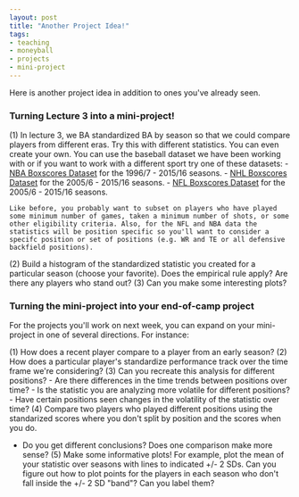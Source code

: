 ```yaml
---
layout: post
title: "Another Project Idea!"
tags:
- teaching
- moneyball
- projects
- mini-project
---
```


Here is another project idea in addition to ones you've already seen.

### Turning Lecture 3 into a mini-project!

(1) In lecture 3, we BA standardized BA by season so that we could compare players from different eras. Try this with different statistics. You can even create your own. You can use the baseball dataset we have been working with or if you want to work with a different sport try one of these datasets:
    - [NBA Boxscores Dataset](../../../assets/moneyball/nba_boxscore_with_position.csv) for the 1996/7 - 2015/16 seasons.
    - [NHL Boxscores Dataset](../../../assets/moneyball/nhl_boxscores.csv) for the 2005/6 - 2015/16 seasons.
    - [NFL Boxscores Dataset](../../../assets/moneyball/nfl_boxscores.csv) for the 2005/6 - 2015/16 seasons.
    
    Like before, you probably want to subset on players who have played some minimum number of games, taken a minimum number of shots, or some other eligibility criteria. Also, for the NFL and NBA data the statistics will be position specific so you'll want to consider a specifc position or set of positions (e.g. WR and TE or all defensive backfield positions).
(2) Build a histogram of the standardized statistic you created for a particular season (choose your favorite). Does the empirical rule apply? Are there any players who stand out?
(3) Can you make some interesting plots?

### Turning the mini-project into your end-of-camp project

For the projects you'll work on next week, you can expand on your mini-project in one of several directions. For instance:

(1) How does a recent player compare to a player from an early season?
(2) How does a particular player's standardize performance track over the time frame we're considering? 
(3) Can you recreate this analysis for different positions? 
    - Are there differences in the time trends between positions over time? 
    - Is the statistic you are analyzing more volatile for different positions? 
    - Have certain positions seen changes in the volatility of the statistic over time?
(4) Compare two players who played different positions using the standarized scores where you don't split by position and the scores when you do.
  - Do you get different conclusions? Does one comparison make more sense?
(5) Make some informative plots! For example, plot the mean of your statistic over seasons with lines to indicated +/- 2 SDs. Can you figure out how to plot points for the players in each season who don't fall inside the +/- 2 SD "band"? Can you label them?